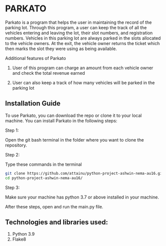 # PARKATO

Parkato is a program that helps the user in maintaining the record of the parking lot. Through this program, a user can keep the track of all the vehicles entering and leaving the lot, their slot numbers, and registration numbers. Vehicles in this parking lot are always parked in the slots allocated to the vehicle owners. At the exit, the vehicle owner returns the ticket which then marks the slot they were using as being available.  

Additional features of Parkato

1. User of this program can charge an amount from each vehicle owner and check the total revenue earned

2. User can also keep a track of how many vehicles will be parked in the  parking lot

## Installation Guide

To use Parkato, you can download the repo or clone it to your local machine.
You can install Parkato in the following steps:

Step 1: 

Open the git bash terminal in the folder where you want to clone the repository.

Step 2: 

Type these commands in the terminal
```bash
git clone https://github.com/attainu/python-project-ashwin-nema-au16.git
cd python-project-ashwin-nema-au16/
```

Step 3:

Make sure your machine has python 3.7 or above installed in your machine.

After these steps, open and run the main.py file.


## Technologies and libraries used:
1. Python 3.9
2. Flake8